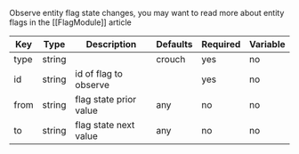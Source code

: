 Observe entity flag state changes, you may want to read more about entity flags in the [[FlagModule]] article

| Key | Type | Description | Defaults | Required | Variable |
|-|-|-|-|-|-|
| type | string | | crouch | yes | no |
| id | string | id of flag to observe | | yes | no |
| from | string | flag state prior value | any | no | no |
| to | string | flag state next value | any | no | no |